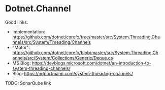 # Dotnet.Channel

Good links:
* Implementation: https://github.com/dotnet/corefx/tree/master/src/System.Threading.Channels/src/System/Threading/Channels
* "Motor": https://github.com/dotnet/corefx/blob/master/src/System.Threading.Channels/src/System/Collections/Generic/Deque.cs
* MS Blog: https://devblogs.microsoft.com/dotnet/an-introduction-to-system-threading-channels/ 
* Blog: https://ndportmann.com/system-threading-channels/

TODO: SonarQube link
